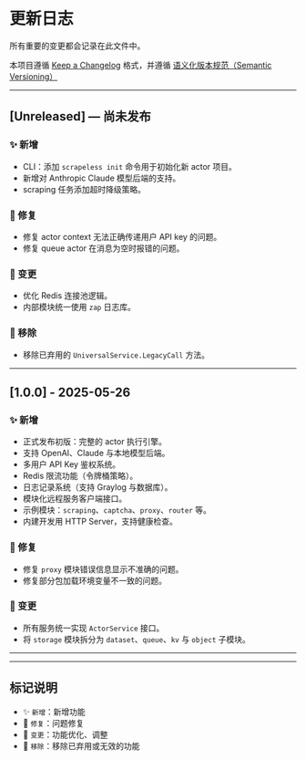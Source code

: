 # 更新日志

所有重要的变更都会记录在此文件中。

本项目遵循 [Keep a Changelog](https://keepachangelog.com/zh-CN/1.0.0/) 格式，并遵循 [语义化版本规范（Semantic Versioning）](https://semver.org/lang/zh-CN/)

---

## [Unreleased] — 尚未发布

### ✨ 新增
- CLI：添加 `scrapeless init` 命令用于初始化新 actor 项目。
- 新增对 Anthropic Claude 模型后端的支持。
- scraping 任务添加超时降级策略。

### 🐛 修复
- 修复 actor context 无法正确传递用户 API key 的问题。
- 修复 queue actor 在消息为空时报错的问题。

### 🚀 变更
- 优化 Redis 连接池逻辑。
- 内部模块统一使用 `zap` 日志库。

### 🧹 移除
- 移除已弃用的 `UniversalService.LegacyCall` 方法。

---

## [1.0.0] - 2025-05-26

### ✨ 新增
- 正式发布初版：完整的 actor 执行引擎。
- 支持 OpenAI、Claude 与本地模型后端。
- 多用户 API Key 鉴权系统。
- Redis 限流功能（令牌桶策略）。
- 日志记录系统（支持 Graylog 与数据库）。
- 模块化远程服务客户端接口。
- 示例模块：`scraping`、`captcha`、`proxy`、`router` 等。
- 内建开发用 HTTP Server，支持健康检查。

### 🐛 修复
- 修复 `proxy` 模块错误信息显示不准确的问题。
- 修复部分包加载环境变量不一致的问题。

### 🚀 变更
- 所有服务统一实现 `ActorService` 接口。
- 将 `storage` 模块拆分为 `dataset`、`queue`、`kv` 与 `object` 子模块。

---

<!-- 历史版本举例，如需可启用 -->
<!--
## [0.1.0] - 2025-04-01

### ✨ 新增
- 初始版本，包含基础的 actor 执行器与 CLI 工具。
-->

---

## 标记说明

- ✨ `新增`：新增功能
- 🐛 `修复`：问题修复
- 🚀 `变更`：功能优化、调整
- 🧹 `移除`：移除已弃用或无效的功能
